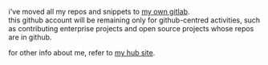 i've moved all my repos and snippets to [my own gitlab](https://git.miyaco.me).  
this github account will be remaining only for github-centred activities, such as contributing enterprise projects and open source projects whose repos are in github.

for other info about me, refer to [my hub site](https://who.miyaco.me).
